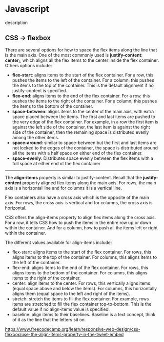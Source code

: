 # Javascript
description

## CSS -> flexbox

There are several options for how to space the flex items along the line that is the main axis. One of the most commonly used is __justify-content: center;__, which aligns all the flex items to the center inside the flex container. Others options include:

* __flex-start__: aligns items to the start of the flex container. For a row, this pushes the items to the left of the container. For a column, this pushes the items to the top of the container. This is the default alignment if no justify-content is specified.
* __flex-end__: aligns items to the end of the flex container. For a row, this pushes the items to the right of the container. For a column, this pushes the items to the bottom of the container.
* __space-between__: aligns items to the center of the main axis, with extra space placed between the items. The first and last items are pushed to the very edge of the flex container. For example, in a row the first item is against the left side of the container, the last item is against the right side of the container, then the remaining space is distributed evenly among the other items.
* __space-around__: similar to space-between but the first and last items are not locked to the edges of the container, the space is distributed around all the items with a half space on either end of the flex container.
* __space-evenly__: Distributes space evenly between the flex items with a full space at either end of the flex container

- - -

The __align-items__ property is similar to justify-content. Recall that the __justify-content__ property aligned flex items along the main axis. For rows, the main axis is a horizontal line and for columns it is a vertical line.

Flex containers also have a cross axis which is the opposite of the main axis. For rows, the cross axis is vertical and for columns, the cross axis is horizontal.

CSS offers the align-items property to align flex items along the cross axis. For a row, it tells CSS how to push the items in the entire row up or down within the container. And for a column, how to push all the items left or right within the container.

The different values available for align-items include:

* flex-start: aligns items to the start of the flex container. For rows, this aligns items to the top of the container. For columns, this aligns items to the left of the container.
* flex-end: aligns items to the end of the flex container. For rows, this aligns items to the bottom of the container. For columns, this aligns items to the right of the container.
* center: align items to the center. For rows, this vertically aligns items (equal space above and below the items). For columns, this horizontally aligns them (equal space to the left and right of the items).
* stretch: stretch the items to fill the flex container. For example, rows items are stretched to fill the flex container top-to-bottom. This is the default value if no align-items value is specified.
* baseline: align items to their baselines. Baseline is a text concept, think of it as the line that the letters sit on.

<https://www.freecodecamp.org/learn/responsive-web-design/css-flexbox/use-the-align-items-property-in-the-tweet-embed>
